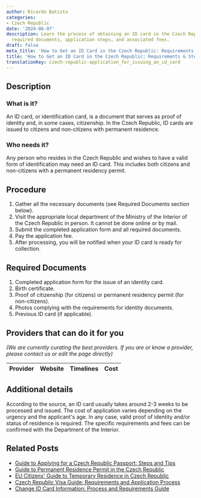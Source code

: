 ```yaml
---
author: Ricardo Batista
categories:
- Czech Republic
date: '2024-06-07'
description: Learn the process of obtaining an ID card in the Czech Republic, including
  required documents, application steps, and associated fees.
draft: false
meta_title: 'How to Get an ID Card in the Czech Republic: Requirements & Steps'
title: 'How to Get an ID Card in the Czech Republic: Requirements & Steps'
translationKey: czech-republic-application_for_issuing_an_id_card
---
```


## Description
### What is it?
An ID card, or identification card, is a document that serves as proof of identity and, in some cases, citizenship. In the Czech Republic, ID cards are issued to citizens and non-citizens with permanent residence.

### Who needs it?
Any person who resides in the Czech Republic and wishes to have a valid form of identification may need an ID card. This includes both citizens and non-citizens with a permanent residency permit.

## Procedure
1. Gather all the necessary documents (see Required Documents section below).
2. Visit the appropriate local department of the Ministry of the Interior of the Czech Republic in person. It cannot be done online or by mail.
3. Submit the completed application form and all required documents.
4. Pay the application fee.
5. After processing, you will be notified when your ID card is ready for collection.

## Required Documents
1. Completed application form for the issue of an identity card.
2. Birth certificate.
3. Proof of citizenship (for citizens) or permanent residency permit (for non-citizens).
4. Photos complying with the requirements for identity documents.
5. Previous ID card (if applicable).

## Providers that can do it for you

_(We are currently curating the best providers. If you are or know a provider, please contact us or edit the page directly)_

| Provider        |     Website     |     Timelines    |       Cost      |
| :-------------: | :-------------: |  :-------------: | :-------------: |

## Additional details
According to the source, an ID card usually takes around 2-3 weeks to be processed and issued. The cost of application varies depending on the urgency and the applicant's age. In any case, valid proof of identity and/or status of residence is required. The specific requirements and fees can be confirmed with the Department of the Interior.


## Related Posts

- [Guide to Applying for a Czech Republic Passport: Steps and Tips](https://tramitit.com/guides/czech-republic/application_for_issuing_a_passport/)
- [Guide to Permanent Residence Permit in the Czech Republic](https://tramitit.com/guides/czech-republic/application_for_permanent_residence_permit/)
- [EU Citizens' Guide to Temporary Residence in Czech Republic](https://tramitit.com/guides/czech-republic/residence_registration_for_eu_citizens/)
- [Czech Republic Visa Guide: Requirements and Application Process](https://tramitit.com/guides/czech-republic/application_for_visa/)
- [Change ID Card Information: Process and Requirements Guide](https://tramitit.com/guides/czech-republic/application_for_change_of_data_in_the_id_card/)